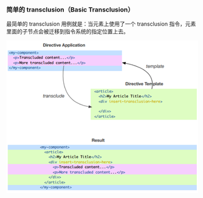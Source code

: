 ### 简单的 transclusion（Basic Transclusion）

最简单的 transclusion 用例就是：当元素上使用了一个 transclusion 指令，元素里面的子节点会被迁移到指令系统的指定位置上去。

![compile and link](/assets/basic-transclusion.png)

```js

```

